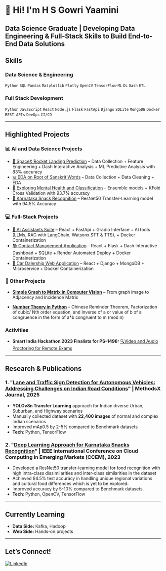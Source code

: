 # 👋 Hi! I'm H S Gowri Yaamini
**Data Science Graduate | Developing Data Engineering & Full-Stack Skills to Build End-to-End Data Solutions**
---

## **Skills**  

### **Data Science & Engineering**  
`Python` `SQL` `Pandas` `Matplotlib` `Plotly` `OpenCV` `TensorFlow` `ML` `DL` `Dash` `ETL` 

### **Full Stack Development**  
`Python` `JavaScript` `React` `Node.js` `Flask` `FastApi` `Django` `SQLite` `MongoDB` `Docker` `REST APIs` `DevOps` `CI/CD`

---
## **Highlighted Projects**  

### **📊 AI and Data Science Projects**  
- [🚀 SpaceX Rocket Landing Prediction](https://github.com/GYaamini/Applied-Data-Science-Capstone-Project) – Data Collection + Feature Engineering + Dash Interactive Analysis + ML Predictive Analysis with 83% accuracy  
- [🕉️ EDA on Root of Sanskrit Words](https://www.kaggle.com/code/hsgowriyaamini/sanskrit-words-data-cleaning-and-visualisation/notebook?scriptVersionId=231168219) – Data Collection + Data Cleaning + EDA
- [🧠 Exploring Mental Health and Classification](https://www.kaggle.com/competitions/playground-series-s4e11/leaderboard) – Ensemble models + KFold Cross Validation with 93.7% accuracy
- [🍕 Karnataka Snack Recognition](https://github.com/GYaamini/Karnataka-Snacks-Recognition)  – ResNet50 Transfer-Learning model with 94.5% Accuracy
 
### **💻 Full-Stack Projects** 
- [🤖 AI Assistants Suite](https://github.com/GYaamini/AI-Assistants-Fullstack) – React + FastApi + Gradio Interface + AI tools (LLMs, RAG with LangChain, Watsonx STT & TTS),  + Docker Containerization
- [📚 Contact Management Application](https://github.com/GYaamini/Contact-Book-Fullstack) – React + Flask + Dash Interactive Dashboad + SQLite + Render Automated Deploy + Docker Containerization  
- [🚗 Car Dalership Web Application](https://github.com/GYaamini/Car_Dealership_fullstack_developer_capstone) – React + Django + MongoDB + Microservice + Docker Containerization

### **🔗️ Other Projects**
- **[Simple Graph to Matrix in Computer Vision](https://github.com/GYaamini/Simple-graph-to-matrix-in-ComputerVision)** – From graph image to Adjacency and Incidence Matrix 

- **[Number Theory in Python](https://github.com/GYaamini/NumberTheory-Implementation-Python)** – Chinese Reminder Theorem, Factorization of cubic/ Nth order equation, and Inverse of a or value of b of a congruence in the form of a*b congruent to m (mod n)

### **Activities**  
- **Smart India Hackathon 2023 Finalists for PS-1498:** [🔍Video and Audio Proctoring for Remote Exams](https://github.com/GYaamini/Video-Audio-Proctoring) 

---
## Research & Publications 
### **1. "[Lane and Traffic Sign Detection for Autonomous Vehicles: Addressing Challenges on Indian Road Conditions](https://www.sciencedirect.com/science/article/pii/S2215016125000263)"** | MethodsX Journal, 2025
- **YOLOv8n Transfer Learning** approach for Indian diverse Urban, Suburban, and Highway scenarios
- Manually collected dataset with **22,400 images** of normal and complex Indian scenarios
- Improved mAp0.5 by 2-5% compared to Benchmark datasets 
- **Tech**: Python, TensorFlow
### **2. "[Deep Learning Approach for Karnataka Snacks Recognition](https://ieeexplore.ieee.org/document/10706576)"** | IEEE International Conference on Cloud Computing in Emerging Markets (CCEM), 2023  
- Developed a ResNet50 transfer-learning model for food recognition with high intra-class dissimilarities and inter-class similarities in the dataset
- Achieved 94.5% test accuracy in handling unique regional variations and cultural food differences which is yet to be explored.  
- Improved accuracy by 5-10% compared to Benchmark datasets.  
- **Tech**: Python, OpenCV, TensorFlow

---
## **Currently Learning**  
- **Data Side:** Kafka, Hadoop 
- **Web Side:** Hands-on projects  

---
## **Let’s Connect!**  
[![LinkedIn](https://img.shields.io/badge/LinkedIn-0077B5?style=flat&logo=linkedin)](https://www.linkedin.com/in/h-s-gowri-yaamini-42839722a)  

